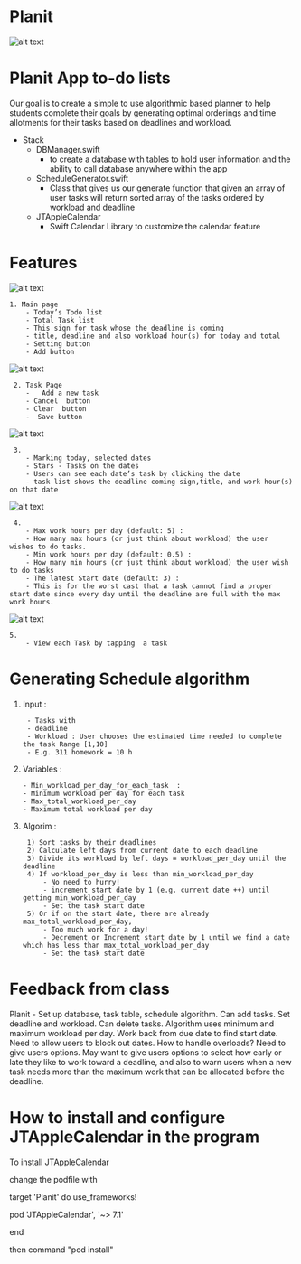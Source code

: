 # Planit

![alt text](https://github.com/jiyechoi02/Planit/blob/main/Planit/views/logo.png)
# Planit App to-do lists

Our goal is to create a simple to use algorithmic based planner to help students complete their goals by generating optimal orderings and time allotments for their tasks based on deadlines and workload.

- Stack 
  - DBManager.swift 
    -    to create a database with tables to hold user information and the ability to call database anywhere within the app
  - ScheduleGenerator.swift
    -  Class that gives us our generate function that given an array of user tasks will return sorted array of the tasks ordered by workload and deadline
  - JTAppleCalendar 
    -    Swift Calendar Library to customize the calendar feature 

# Features 
![alt text](https://github.com/jiyechoi02/Planit/blob/main/Planit/views/1.png)

    1. Main page 
        - Today’s Todo list
        - Total Task list
        - This sign for task whose the deadline is coming 
        - title, deadline and also workload hour(s) for today and total 
        - Setting button
        - Add button 
        
 ![alt text](https://github.com/jiyechoi02/Planit/blob/main/Planit/views/2.png)
 
     2. Task Page 
        -   Add a new task 
        - Cancel  button
        - Clear  button 
        -  Save button

![alt text](https://github.com/jiyechoi02/Planit/blob/main/Planit/views/3.png)

     3. 
        - Marking today, selected dates
        - Stars - Tasks on the dates
        - Users can see each date’s task by clicking the date 
        - task list shows the deadline coming sign,title, and work hour(s) on that date
        
![alt text](https://github.com/jiyechoi02/Planit/blob/main/Planit/views/4.png)

     4. 
        - Max work hours per day (default: 5) :
        - How many max hours (or just think about workload) the user wishes to do tasks.
        - Min work hours per day (default: 0.5) :
        - How many min hours (or just think about workload) the user wish to do tasks 
        - The latest Start date (default: 3) :
        - This is for the worst cast that a task cannot find a proper start date since every day until the deadline are full with the max   work hours.
        
![alt text](https://github.com/jiyechoi02/Planit/blob/main/Planit/views/5.png)

    5. 
        - View each Task by tapping  a task

        
# Generating Schedule algorithm 
1. Input : 

        - Tasks with
        - deadline  
        - Workload : User chooses the estimated time needed to complete the task Range [1,10] 
        - E.g. 311 homework = 10 h

2. Variables : 

       - Min_workload_per_day_for_each_task  :
       - Minimum workload per day for each task 
       - Max_total_workload_per_day 
       - Maximum total workload per day 

3. Algorim :

        1) Sort tasks by their deadlines
        2) Calculate left days from current date to each deadline 
        3) Divide its workload by left days = workload_per_day until the deadline 
        4) If workload_per_day is less than min_workload_per_day
            - No need to hurry!
            - increment start date by 1 (e.g. current date ++) until getting min_workload_per_day
            - Set the task start date 
        5) Or if on the start date, there are already max_total_workload_per_day, 
            - Too much work for a day!
            - Decrement or Increment start date by 1 until we find a date which has less than max_total_workload_per_day
            - Set the task start date 



# Feedback from class
Planit - Set up database, task table, schedule algorithm. Can add
tasks. Set deadline and workload. Can delete tasks. Algorithm uses minimum and maximum
workload per day. Work back from due date to find start date. Need to allow users to block out
dates. How to handle overloads? Need to give users options. May want to give users options
to select how early or late they like to work toward a deadline, and also to warn users when a
new task needs more than the maximum work that can be allocated before the deadline.


# How to install and configure JTAppleCalendar in the program
To install JTAppleCalendar 

change the podfile with 


target 'Planit' do
  use_frameworks!

  pod 'JTAppleCalendar', '~> 7.1'

end

then command "pod install"





